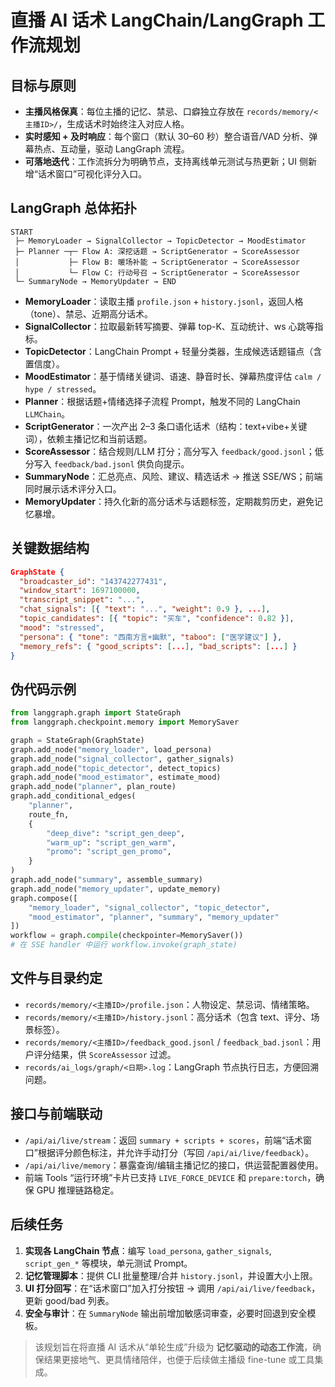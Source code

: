 # 直播 AI 话术 LangChain/LangGraph 工作流规划

## 目标与原则

- **主播风格保真**：每位主播的记忆、禁忌、口癖独立存放在 `records/memory/<主播ID>/`，生成话术时始终注入对应人格。
- **实时感知 + 及时响应**：每个窗口（默认 30–60 秒）整合语音/VAD 分析、弹幕热点、互动量，驱动 LangGraph 流程。
- **可落地迭代**：工作流拆分为明确节点，支持离线单元测试与热更新；UI 侧新增“话术窗口”可视化评分入口。

## LangGraph 总体拓扑

```
START
 ├─ MemoryLoader → SignalCollector → TopicDetector → MoodEstimator
 ├─ Planner ─┬─ Flow A: 深挖话题 → ScriptGenerator → ScoreAssessor
 │           ├─ Flow B: 暖场补能 → ScriptGenerator → ScoreAssessor
 │           └─ Flow C: 行动号召 → ScriptGenerator → ScoreAssessor
 └─ SummaryNode → MemoryUpdater → END
```

- **MemoryLoader**：读取主播 `profile.json` + `history.jsonl`，返回人格（tone）、禁忌、近期高分话术。
- **SignalCollector**：拉取最新转写摘要、弹幕 top-K、互动统计、ws 心跳等指标。
- **TopicDetector**：LangChain Prompt + 轻量分类器，生成候选话题锚点（含置信度）。
- **MoodEstimator**：基于情绪关键词、语速、静音时长、弹幕热度评估 `calm / hype / stressed`。
- **Planner**：根据话题+情绪选择子流程 Prompt，触发不同的 LangChain `LLMChain`。
- **ScriptGenerator**：一次产出 2–3 条口语化话术（结构：text+vibe+关键词），依赖主播记忆和当前话题。
- **ScoreAssessor**：结合规则/LLM 打分；高分写入 `feedback/good.jsonl`；低分写入 `feedback/bad.jsonl` 供负向提示。
- **SummaryNode**：汇总亮点、风险、建议、精选话术 → 推送 SSE/WS；前端同时展示话术评分入口。
- **MemoryUpdater**：持久化新的高分话术与话题标签，定期裁剪历史，避免记忆暴增。

## 关键数据结构

```json
GraphState {
  "broadcaster_id": "143742277431",
  "window_start": 1697100000,
  "transcript_snippet": "...",
  "chat_signals": [{ "text": "...", "weight": 0.9 }, ...],
  "topic_candidates": [{ "topic": "买车", "confidence": 0.82 }],
  "mood": "stressed",
  "persona": { "tone": "西南方言+幽默", "taboo": ["医学建议"] },
  "memory_refs": { "good_scripts": [...], "bad_scripts": [...] }
}
```

## 伪代码示例

```python
from langgraph.graph import StateGraph
from langgraph.checkpoint.memory import MemorySaver

graph = StateGraph(GraphState)
graph.add_node("memory_loader", load_persona)
graph.add_node("signal_collector", gather_signals)
graph.add_node("topic_detector", detect_topics)
graph.add_node("mood_estimator", estimate_mood)
graph.add_node("planner", plan_route)
graph.add_conditional_edges(
    "planner",
    route_fn,
    {
        "deep_dive": "script_gen_deep",
        "warm_up": "script_gen_warm",
        "promo": "script_gen_promo",
    }
)
graph.add_node("summary", assemble_summary)
graph.add_node("memory_updater", update_memory)
graph.compose([
    "memory_loader", "signal_collector", "topic_detector",
    "mood_estimator", "planner", "summary", "memory_updater"
])
workflow = graph.compile(checkpointer=MemorySaver())
# 在 SSE handler 中运行 workflow.invoke(graph_state)
```

## 文件与目录约定

- `records/memory/<主播ID>/profile.json`：人物设定、禁忌词、情绪策略。
- `records/memory/<主播ID>/history.jsonl`：高分话术（包含 text、评分、场景标签）。
- `records/memory/<主播ID>/feedback_good.jsonl` / `feedback_bad.jsonl`：用户评分结果，供 `ScoreAssessor` 过滤。
- `records/ai_logs/graph/<日期>.log`：LangGraph 节点执行日志，方便回溯问题。

## 接口与前端联动

- `/api/ai/live/stream`：返回 `summary + scripts + scores`，前端“话术窗口”根据评分颜色标注，并允许手动打分（写回 `/api/ai/live/feedback`）。
- `/api/ai/live/memory`：暴露查询/编辑主播记忆的接口，供运营配置器使用。
- 前端 Tools “运行环境”卡片已支持 `LIVE_FORCE_DEVICE` 和 `prepare:torch`，确保 GPU 推理链路稳定。

## 后续任务

1. **实现各 LangChain 节点**：编写 `load_persona`, `gather_signals`, `script_gen_*` 等模块，单元测试 Prompt。
2. **记忆管理脚本**：提供 CLI 批量整理/合并 `history.jsonl`，并设置大小上限。
3. **UI 打分回写**：在“话术窗口”加入打分按钮 → 调用 `/api/ai/live/feedback`，更新 good/bad 列表。
4. **安全与审计**：在 `SummaryNode` 输出前增加敏感词审查，必要时回退到安全模板。

> 该规划旨在将直播 AI 话术从“单轮生成”升级为 **记忆驱动的动态工作流**，确保结果更接地气、更具情绪陪伴，也便于后续做主播级 fine-tune 或工具集成。
